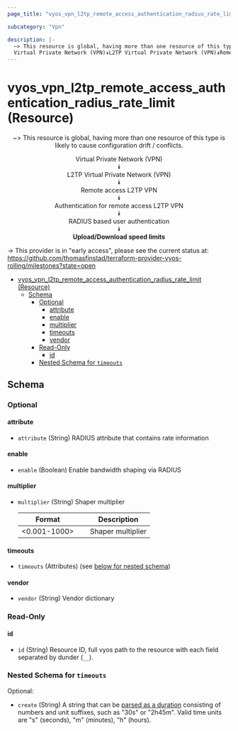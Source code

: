 ```yaml
---
page_title: "vyos_vpn_l2tp_remote_access_authentication_radius_rate_limit Resource - vyos"

subcategory: "Vpn"

description: |-
  ~> This resource is global, having more than one resource of this type is likely to cause configuration drift / conflicts.
  Virtual Private Network (VPN)⯯L2TP Virtual Private Network (VPN)⯯Remote access L2TP VPN⯯Authentication for remote access L2TP VPN⯯RADIUS based user authentication⯯Upload/Download speed limits
---
```


# vyos_vpn_l2tp_remote_access_authentication_radius_rate_limit (Resource)
<center>

~> This resource is global, having more than one resource of this type is likely to cause configuration drift / conflicts.

Virtual Private Network (VPN)  
⯯  
L2TP Virtual Private Network (VPN)  
⯯  
Remote access L2TP VPN  
⯯  
Authentication for remote access L2TP VPN  
⯯  
RADIUS based user authentication  
⯯  
**Upload/Download speed limits**


</center>

-> This provider is in "early access", please see the current status at: https://github.com/thomasfinstad/terraform-provider-vyos-rolling/milestones?state=open

<!--TOC-->

- [vyos_vpn_l2tp_remote_access_authentication_radius_rate_limit (Resource)](#vyos_vpn_l2tp_remote_access_authentication_radius_rate_limit-resource)
  - [Schema](#schema)
    - [Optional](#optional)
      - [attribute](#attribute)
      - [enable](#enable)
      - [multiplier](#multiplier)
      - [timeouts](#timeouts)
      - [vendor](#vendor)
    - [Read-Only](#read-only)
      - [id](#id)
    - [Nested Schema for `timeouts`](#nested-schema-for-timeouts)

<!--TOC-->

<!-- schema generated by tfplugindocs -->
## Schema

### Optional

#### attribute
- `attribute` (String) RADIUS attribute that contains rate information
#### enable
- `enable` (Boolean) Enable bandwidth shaping via RADIUS
#### multiplier
- `multiplier` (String) Shaper multiplier

    |  Format        &emsp;|  Description        |
    |----------------|---------------------|
    |  &lt;0.001-1000&gt;  &emsp;|  Shaper multiplier  |
#### timeouts
- `timeouts` (Attributes) (see [below for nested schema](#nestedatt--timeouts))
#### vendor
- `vendor` (String) Vendor dictionary

### Read-Only

#### id
- `id` (String) Resource ID, full vyos path to the resource with each field separated by dunder (`__`).

<a id="nestedatt--timeouts"></a>
### Nested Schema for `timeouts`

Optional:

- `create` (String) A string that can be [parsed as a duration](https://pkg.go.dev/time#ParseDuration) consisting of numbers and unit suffixes, such as &#34;30s&#34; or &#34;2h45m&#34;. Valid time units are &#34;s&#34; (seconds), &#34;m&#34; (minutes), &#34;h&#34; (hours).
